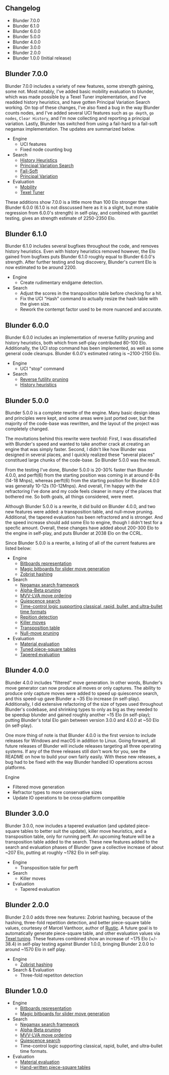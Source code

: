 Changelog
---------
* Blunder 7.0.0
* Blunder 6.1.0
* Blunder 6.0.0
* Blunder 5.0.0
* Blunder 4.0.0
* Blunder 3.0.0
* Blunder 2.0.0
* Blunder 1.0.0 (Initial release)

Blunder 7.0.0
-------------

Blunder 7.0.0 includes a variety of new features, some strength gaining, some not. Most notably, I've added basic mobility evaluation to blunder, which was made possible by a Texel Tuner implementation, and I've readded history heuristics, and have gotten Principal Variation Search working. On top of these changes, I've also fixed a bug in the way Blunder counts nodes, and I've added several UCI features such as `go depth`, `go nodes`, `Clear History`, and I'm now collecting and reporting a principal variation. Lastly, Blunder has switched from using a fail-hard to a fail-soft negamax implementation. The updates are summarized below.

* Engine
    - UCI features
    - Fixed node counting bug
* Search
    - [History Heuristics](https://www.chessprogramming.org/History_Heuristic)
    - [Principal Variation Search](https://www.chessprogramming.org/Principal_Variation_Search)
    - [Fail-Soft](https://www.ics.uci.edu/~eppstein/180a/990202b.html)
    - [Principal Variation](https://www.chessprogramming.org/Principal_Variation)
* Evaluation
   - [Mobility](https://www.chessprogramming.org/Mobility)
   - [Texel Tuner](https://www.chessprogramming.org/Texel%27s_Tuning_Method)

These additions show 7.0.0 is a little more than 100 Elo stronger than Blunder 6.0.0 (6.1.0 is not disscussed here as it is a slight, but more stable regression from 6.0.0's strength) in self-play, and combined with gauntlet testing, gives an strength estimate of 2250-2350 Elo.

Blunder 6.1.0
-------------

Blunder 6.1.0 includes several bugfixes throughout the code, and removes history heuristics. Even with history heuristics removed however, the Elo gained from bugfixes puts Blunder 6.1.0 roughly equal to Blunder 6.0.0's strength. After further testing and bug discovery, Blunder's current Elo is now estimated to be around 2200.

* Engine
    - Create rudimentary endgame detection.
* Search
    - Adjust the scores in the transposition table before checking for a hit.
    - Fix the UCI "Hash" command to actually resize the hash table with the given size.
    - Rework the contempt factor used to be more nuanced and accurate.

Blunder 6.0.0
-------------

Blunder 6.0.0 includes an implementation of reverse futility pruning and history heuristics, both which from self-play contributed 80-100 Elo. Additionally, the UCI stop command has been implemented, as well as some general code cleanups. Blunder 6.0.0's estimated rating is ~2100-2150 Elo.

* Engine
    - UCI "stop" command
* Search
    - [Reverse futility pruning](https://www.chessprogramming.org/Reverse_Futility_Pruning)
    - [History heuristics](https://www.chessprogramming.org/History_Heuristic)

Blunder 5.0.0
-------------

Blunder 5.0.0 is a complete rewrite of the engine. Many basic design ideas and principles were kept, and some areas were just ported over, but the majority of the code-base was rewritten, and the layout of the project was completely changed.

The movitations behind this rewrite were twofold: First, I was dissatisfied with Blunder's speed and wanted to take another crack at creating an engine that was simply faster. Second, I didn't like how Blunder was designed in several places, and I quickly realized these "several places" constitued large chunks of the code-base. So Blunder 5.0.0 was the result.

From the testing I've done, Blunder 5.0.0 is 20-30% faster than Blunder 4.0.0, and perft(6) from the starting position was coming in at around 6-8s (14-18 Mnps), whereas perft(6) from the starting position for Blunder 4.0.0 was generally 10-12s (10-12Mnps). And overall, I'm happy with the refractoring I've done and my code feels cleaner in many of the places that bothered me. So both goals, all things considered, were meet.

Although Blunder 5.0.0 is a rewrite, it did build on Blunder 4.0.0, and two new features were added: a transposition table, and null-move pruning. Additional, the tapered evaluation has been refractored and is stronger. And the speed increase should add some Elo to engine, though I didn't test for a specfic amount. Overall, these changes have added about 200-300 Elo to the engine in self-play, and puts Blunder at 2038 Elo on the CCRL.

Since Blunder 5.0.0 is a rewrite, a listing of all of the current features are listed below:

* Engine
    - [Bitboards representation](https://www.chessprogramming.org/Bitboards)
    - [Magic bitboards for slider move generation](https://www.chessprogramming.org/Magic_Bitboards)
    - [Zobrist hashing](https://www.chessprogramming.org/Zobrist_Hashing)
* Search
    - [Negamax search framework](https://www.chessprogramming.org/Negamax)
    - [Alpha-Beta pruning](https://en.wikipedia.org/wiki/Alpha%E2%80%93beta_pruning)
    - [MVV-LVA move ordering](https://www.chessprogramming.org/MVV-LVA)
    - [Quiescence search](https://www.chessprogramming.org/Quiescence_Search)
    - [Time-control logic supporting classical, rapid, bullet, and ultra-bullet time formats](https://www.chessprogramming.org/Time_Management)
    - [Repition detection](https://www.chessprogramming.org/Repetitions)
    - [Killer moves](https://www.chessprogramming.org/Killer_Move)
    - [Transposition table](https://www.chessprogramming.org/Transposition_Table)
    - [Null-move pruning](https://www.chessprogramming.org/Null_Move_Pruning)
* Evaluation
    - [Material evaluation](https://www.chessprogramming.org/Material)
    - [Tuned piece-square tables](https://www.chessprogramming.org/Piece-Square_Tables)
    - [Tapered evaluation](https://www.chessprogramming.org/Tapered_Eval)

Blunder 4.0.0
-------------
Blunder 4.0.0 includes "filtered" move generation. In other words, Blunder's move generator can now produce all moves or only captures. The ability to produce only capture moves were added to speed up quiescence search, and this speed-up gave Blunder a ~35 Elo increase (in self-play). Additionally, I did extensive refactoring of the size of types used throughout Blunder's codebase, and shrinking types to only as big as they needed to be speedup blunder and gained roughly another ~15 Elo (in self-play); putting Blunder's total Elo gain between version 3.0.0 and 4.0.0 at ~50 Elo (in self-play).

One more thing of note is that Blunder 4.0.0 is the first version to include releases for Windows and macOS in addition to Linux. Going forward, all future releases of Blunder will include releases targeting all three operating systems. If any of the three releases still don't work for you, see the README on how to build your own fairly easily. With these new releases, a bug had to be fixed with the way Blunder handled IO operations across platforms.

Engine
* Filtered move generation
* Refractor types to more conservative sizes
* Update IO operations to be cross-platform compatible

Blunder 3.0.0
-------------
Blunder 3.0.0, now includes a tapered evaluation (and updated piece-square tables to better suit the update), killer move heuristics, and a transposition table, only for running perft. An upcoming feature will be a transposition table added to the search. These new features added to the search and evaluation phases of Blunder gave a collective increase of about ~207 Elo, putting at roughly ~1782 Elo in self-play.

* Engine
    - Transposition table for perft
* Search
    - Killer moves
* Evaluation
    - Tapered evaluation

Blunder 2.0.0
-------------
Blunder 2.0.0 adds three new features: Zobrist hashing, because of the hashing, three-fold repetition detection, and better piece-square table
values, courtesey of Marcel Vanthoor, author of [Rustic](https://github.com/mvanthoor/rustic). A future goal is to automatically generate piece-square table, and other evaluation
values via [Texel tuning](https://www.chessprogramming.org/Texel%27s_Tuning_Method). These features combined show an increase of ~175 Elo (+/- 38.4) in self-play testing against Blunder 1.0.0, bringing Blunder 2.0.0 to around ~1570 Elo in self play.

* Engine
    - [Zobrist hashing](https://www.chessprogramming.org/Zobrist_Hashing)
* Search & Evaluation
    - Three-fold repetiton detection

Blunder 1.0.0
-------------

* Engine
    - [Bitboards representation](https://www.chessprogramming.org/Bitboards)
    - [Magic bitboards for slider move generation](https://www.chessprogramming.org/Magic_Bitboards)
* Search
    - [Negamax search framework](https://www.chessprogramming.org/Negamax)
    - [Alpha-Beta pruning](https://en.wikipedia.org/wiki/Alpha%E2%80%93beta_pruning)
    - [MVV-LVA move ordering](https://www.chessprogramming.org/MVV-LVA)
    - [Quiescence search](https://www.chessprogramming.org/Quiescence_Search)
    - Time-control logic supporting classical, rapid, bullet, and ultra-bullet time formats.
* Evaluation
    - [Material evaluation](https://www.chessprogramming.org/Material)
    - [Hand-written piece-square tables](https://www.chessprogramming.org/Piece-Square_Tables)
